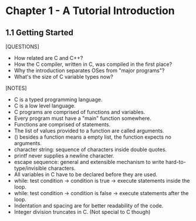 # Chapter 1 - A Tutorial Introduction
## 1.1 Getting Started

[QUESTIONS]
* How related are C and C++?
* How the C compiler, written in C, was compiled in the first place?
* Why the introduction separates OSes from "major programs"?
* What's the size of C variable types now?

[NOTES]
* C is a typed programming language.
* C is a low level language.
* C programs are comprised of functions and variables.
* Every program must have a "main" function somewhere.
* Functions are comprised of statements.
* The list of values provided to a function are called arguments.
* () besides a function means a empty list, the function expects no arguments.
* character string: sequence of characters inside double quotes.
* printf never supplies a newline character.
* escape sequence: general and extensible mechanism to write hard-to-type/invisible characters.
* All variables in C have to be declared before they are used.
* while: test condition -> condition is true -> execute statements inside the loop.
* while: test condition -> condition is false -> execute statements after the loop.
* Indentation and spacing are for better readability of the code.
* Integer division truncates in C. (Not special to C though)
